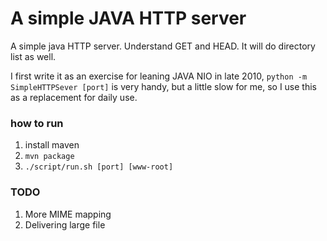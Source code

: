 A simple JAVA HTTP server
==================================

A simple java HTTP server. Understand GET and HEAD. It will do
directory list as well.

I first write it as an exercise for leaning JAVA NIO in late 2010,
`python -m SimpleHTTPSever [port]` is very handy, but a little slow for
me, so I use this as a replacement for daily use.

### how to run
1. install maven
2. `mvn package`
3. `./script/run.sh [port] [www-root]`

### TODO
1. More MIME mapping
2. Delivering large file
